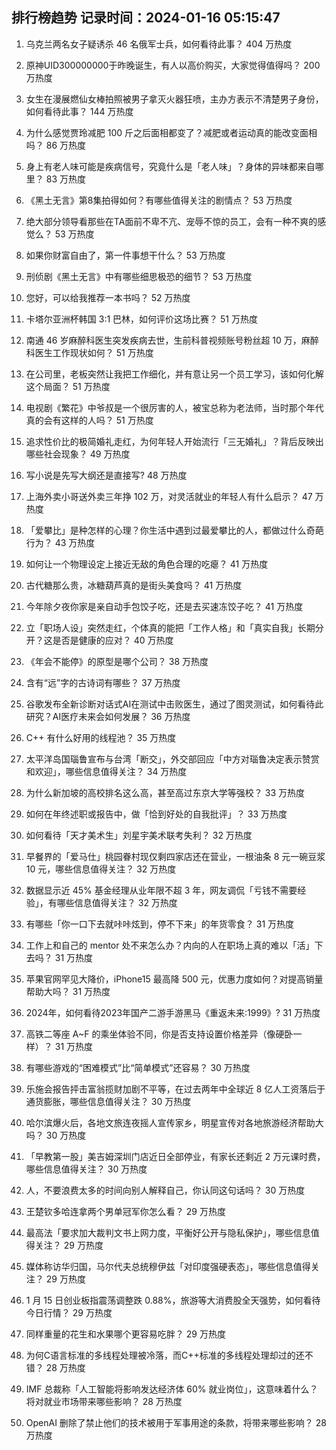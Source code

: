 
## 排行榜趋势 记录时间：2024-01-16 05:15:47
  
  1. 乌克兰两名女子疑诱杀 46 名俄军士兵，如何看待此事？ 404 万热度
    
  2. 原神UID300000000于昨晚诞生，有人以高价购买，大家觉得值得吗？ 200 万热度
    
  3. 女生在漫展燃仙女棒拍照被男子拿灭火器狂喷，主办方表示不清楚男子身份，如何看待此事？ 144 万热度
    
  4. 为什么感觉贾玲减肥 100 斤之后面相都变了？减肥或者运动真的能改变面相吗？ 86 万热度
    
  5. 身上有老人味可能是疾病信号，究竟什么是「老人味」？身体的异味都来自哪里？ 83 万热度
    
  6. 《黑土无言》第8集拍得如何？有哪些值得关注的剧情点？ 53 万热度
    
  7. 绝大部分领导看那些在TA面前不卑不亢、宠辱不惊的员工，会有一种不爽的感觉么？ 53 万热度
    
  8. 如果你财富自由了，第一件事想干什么？ 53 万热度
    
  9. 刑侦剧《黑土无言》中有哪些细思极恐的细节？ 53 万热度
    
  10. 您好，可以给我推荐一本书吗？ 52 万热度
    
  11. 卡塔尔亚洲杯韩国 3:1 巴林，如何评价这场比赛？ 51 万热度
    
  12. 南通 46 岁麻醉科医生突发疾病去世，生前科普视频账号粉丝超 10 万，麻醉科医生工作现状如何？ 51 万热度
    
  13. 在公司里，老板突然让我把工作细化，并有意让另一个员工学习，该如何化解这个局面？ 51 万热度
    
  14. 电视剧《繁花》中爷叔是一个很厉害的人，被宝总称为老法师，当时那个年代真的会有这样的人吗？ 51 万热度
    
  15. 追求性价比的极简婚礼走红，为何年轻人开始流行「三无婚礼」？背后反映出哪些社会现象？ 49 万热度
    
  16. 写小说是先写大纲还是直接写? 48 万热度
    
  17. 上海外卖小哥送外卖三年挣 102 万，对灵活就业的年轻人有什么启示？ 47 万热度
    
  18. 「爱攀比」是种怎样的心理？你生活中遇到过最爱攀比的人，都做过什么奇葩行为？ 43 万热度
    
  19. 如何让一个物理设定上接近无敌的角色合理的吃瘪？ 41 万热度
    
  20. 古代糖那么贵，冰糖葫芦真的是街头美食吗？ 41 万热度
    
  21. 今年除夕夜你家是亲自动手包饺子吃，还是去买速冻饺子吃？ 41 万热度
    
  22. 立「职场人设」突然走红，个体真的能把「工作人格」和「真实自我」长期分开？这是否是健康的应对？ 40 万热度
    
  23. 《年会不能停》的原型是哪个公司？ 38 万热度
    
  24. 含有“远”字的古诗词有哪些？ 37 万热度
    
  25. 谷歌发布全新诊断对话式AI在测试中击败医生，通过了图灵测试，如何看待此研究？AI医疗未来会如何发展？ 36 万热度
    
  26. C++ 有什么好用的线程池？ 35 万热度
    
  27. 太平洋岛国瑙鲁宣布与台湾「断交」，外交部回应「中方对瑙鲁决定表示赞赏和欢迎」，哪些信息值得关注？ 34 万热度
    
  28. 为什么新加坡的高校排名这么高，甚至高过东京大学等强校？ 33 万热度
    
  29. 如何在年终述职或报告中，做「恰到好处的自我批评」？ 33 万热度
    
  30. 如何看待「天才美术生」刘星宇美术联考失利？ 32 万热度
    
  31. 早餐界的「爱马仕」桃园眷村现仅剩四家店还在营业，一根油条 8 元一碗豆浆 10 元，哪些信息值得关注？ 32 万热度
    
  32. 数据显示近 45% 基金经理从业年限不超 3 年，网友调侃「亏钱不需要经验」，有哪些信息值得关注？ 32 万热度
    
  33. 有哪些「你一口下去就咔咔炫到，停不下来」的年货零食？ 31 万热度
    
  34. 工作上和自己的 mentor 处不来怎么办？内向的人在职场上真的难以「活」下去吗？ 31 万热度
    
  35. 苹果官网罕见大降价，iPhone15 最高降 500 元，优惠力度如何？对提高销量帮助大吗？ 31 万热度
    
  36. 2024年，如何看待2023年国产二游手游黑马《重返未来:1999》? 31 万热度
    
  37. 高铁二等座 A~F 的乘坐体验不同，你是否支持设置价格差异（像硬卧一样）？ 31 万热度
    
  38. 有哪些游戏的“困难模式”比“简单模式”还容易？ 30 万热度
    
  39. 乐施会报告抨击富翁揽财加剧不平等，在过去两年中全球近 8 亿人工资落后于通货膨胀，哪些信息值得关注？ 30 万热度
    
  40. 哈尔滨爆火后，各地文旅连夜摇人宣传家乡，明星宣传对各地旅游经济帮助大吗？ 30 万热度
    
  41. 「早教第一股」美吉姆深圳门店近日全部停业，有家长还剩近 2 万元课时费，哪些信息值得关注？ 30 万热度
    
  42. 人，不要浪费太多的时间向别人解释自己，你认同这句话吗？ 30 万热度
    
  43. 王楚钦多哈连拿两个男单冠军你怎么看？ 29 万热度
    
  44. 最高法「要求加大裁判文书上网力度，平衡好公开与隐私保护」，哪些信息值得关注？ 29 万热度
    
  45. 媒体称访华归国，马尔代夫总统穆伊兹「对印度强硬表态」，哪些信息值得关注？ 29 万热度
    
  46. 1 月 15 日创业板指震荡调整跌 0.88%，旅游等大消费股全天强势，如何看待今日行情？ 29 万热度
    
  47. 同样重量的花生和水果哪个更容易吃胖？ 29 万热度
    
  48. 为何C语言标准的多线程处理被冷落，而C++标准的多线程处理却过的还不错？ 28 万热度
    
  49. IMF 总裁称「人工智能将影响发达经济体 60% 就业岗位」，这意味着什么？将对就业市场带来哪些影响？ 28 万热度
    
  50. OpenAI 删除了禁止他们的技术被用于军事用途的条款，将带来哪些影响？ 28 万热度
    